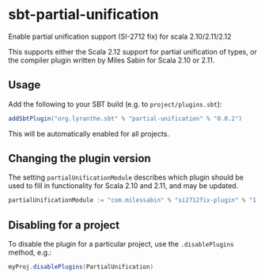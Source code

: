 # sbt-partial-unification
Enable partial unification support (SI-2712 fix) for scala 2.10/2.11/2.12

This supports either the Scala 2.12 support for partial unification of types, or the
compiler plugin written by Miles Sabin for Scala 2.10 or 2.11.

## Usage

Add the following to your SBT build (e.g. to `project/plugins.sbt`):

```scala
addSbtPlugin("org.lyranthe.sbt" % "partial-unification" % "0.0.2")
```

This will be automatically enabled for all projects.

## Changing the plugin version

The setting `partialUnificationModule` describes which plugin should be used to
fill in functionality for Scala 2.10 and 2.11, and may be updated.

```scala
partialUnificationModule := "com.milessabin" % "si2712fix-plugin" % "1.2.0"
```

## Disabling for a project

To disable the plugin for a particular project, use the `.disablePlugins` method, e.g.:

```scala
myProj.disablePlugins(PartialUnification)
```
